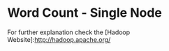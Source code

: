# Word Count - Single Node

For further explanation check the [Hadoop Website]:http://hadoop.apache.org/
